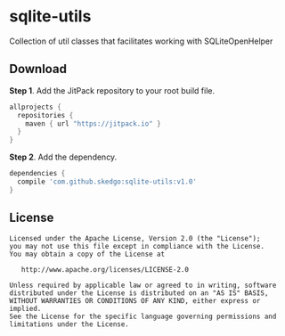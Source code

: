 # sqlite-utils
Collection of util classes that facilitates working with SQLiteOpenHelper

Download
-------
**Step 1**. Add the JitPack repository to your root build file.
```groovy
allprojects {
  repositories {
    maven { url "https://jitpack.io" }
  }
}
```
**Step 2**. Add the dependency.
```groovy
dependencies {
  compile 'com.github.skedgo:sqlite-utils:v1.0'
}
```
License
-------

    Licensed under the Apache License, Version 2.0 (the "License");
    you may not use this file except in compliance with the License.
    You may obtain a copy of the License at

       http://www.apache.org/licenses/LICENSE-2.0

    Unless required by applicable law or agreed to in writing, software
    distributed under the License is distributed on an "AS IS" BASIS,
    WITHOUT WARRANTIES OR CONDITIONS OF ANY KIND, either express or implied.
    See the License for the specific language governing permissions and
    limitations under the License.
